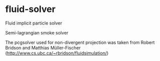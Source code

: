 # fluid-solver
Fluid implicit particle solver

Semi-lagrangian smoke solver

The pcgsolver used for non-divergent projection was taken from Robert Bridson and Matthias Müller-Fischer (http://www.cs.ubc.ca/~rbridson/fluidsimulation/)
